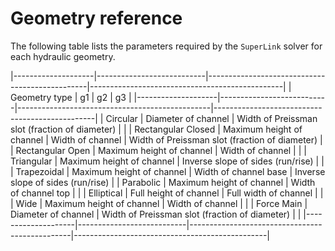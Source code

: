 # Geometry reference

The following table lists the parameters required by the `SuperLink` solver for each hydraulic geometry.

|--------------------|---------------------------|------------------------------------------------|------------------------------------------------|
| Geometry type      | g1                        | g2                                             | g3                                             |
|--------------------|---------------------------|------------------------------------------------|------------------------------------------------|
| Circular           | Diameter of channel       | Width of Preissman slot (fraction of diameter) |                                                |
| Rectangular Closed | Maximum height of channel | Width of channel                               | Width of Preissman slot (fraction of diameter) |
| Rectangular Open   | Maximum height of channel | Width of channel                               |                                                |
| Triangular         | Maximum height of channel | Inverse slope of sides (run/rise)              |                                                |
| Trapezoidal        | Maximum height of channel | Width of channel base                          | Inverse slope of sides (run/rise)              |
| Parabolic          | Maximum height of channel | Width of channel top                           |                                                |
| Elliptical         | Full height of channel    | Full width of channel                          |                                                |
| Wide               | Maximum height of channel | Width of channel                               |                                                |
| Force Main         | Diameter of channel       | Width of Preissman slot (fraction of diameter) |                                                |
|--------------------|---------------------------|------------------------------------------------|------------------------------------------------|

